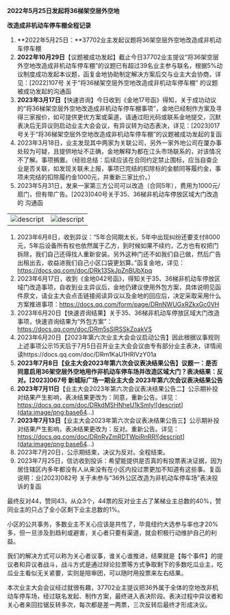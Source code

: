 **2022年5月25日发起将36梯架空层外空地**

**改造成非机动车停车棚全程记录**

1. **2022年5月25日：**37702业主发起议题将36架空层外空地改造成非机动车停车棚
2. **2022年10月29日**【议题被成功发起】截止今日37702业主提议“将36架空层外空地改造成非机动车停车棚”的议题已有超过39名业主参与联名，根据5%动议制度成功发起本议题，函复金地协助制定解决方案后交与业主大会协商，详见：[2022]107号 关于“将36梯架空层外空地改造成非机动车停车棚” 的议题被成功发起的沟通函
3. **2023年3月17日**【快速咨询】今日收到《金地17号函》得知，关于成功动议的“将36梯架空层外空地改造成非机动车停车棚事项”，金地已经制作方案及寻得三家报价，如可提供更优方案或渠道，请通过阳光码或联系金地提交，沉默表决后无异议则启动业主大会会议，有异议转为动态表决，详见：[2023]017号关于“将36梯架空层外空地改造成非机动车停车棚”的议题被成功发起的复函
4. 2023年3月18日，业主发现其中两家为关联公司，另外一家外地公司在厦办事处较为可疑，且提供地址不正确，金地解释为都在江头市场联系的，对该情况不了解。事项搁置。（经验总结：后续应该在合同约定禁止围标，应当自查企业是否关联，如发现关联未上报，事项已完结的扣除标的金额同等履约金，事项未完结的扣除履约金1000元，并重新三家比价。）
5. 2023年5月31日，发来一家第三方公司可以改造（合同5年），费用为1000元/扇门，但有带广告。[2023]040号关于35、36梯非机动车停放区域大门改造的 沟通函

|  |  |
| --- | --- |
| ![descript](data:image/jpeg;base64...) | ![descript](data:image/jpeg;base64...) |

1. 2023年6月8日，收到异议：“5年合同期太长，5年中出现纠纷还要支付8000元，5年后设备所有权也依然属于乙方，到时候如果不续约，乙方也有权把门拆除，我们自己还得找人重新安装。另外这种门还不如我们自己做，然后广告出租出去，收益进我们自己小区口袋更划算。”函复金地，详见：https://docs.qq.com/doc/DRk13SkJpZnBUbXpq
2. 2023年6月17日，收到《金地042号函》，得知关于35、36梯非机动车停放区域门改造事项，自收到业主异议后，金地仍建议使用外包方案，具体说明见函件原文，请业主大会点击链接阅读异议以及金地的回应后，决定采取采用什么方案推进事项：https://docs.qq.com/form/page/DRnNWUGxRZkxGc0VH
3. 2023年6月20日【快速咨询结果】关于35、36梯非机动车停放区域大门改造事项，快速咨询结果为“外包方案”：https://docs.qq.com/doc/DRm5sSlRSSkZoakVS
4. 2023年6月20日【2023年第六次业主大会会议启动公告】因此根据议事规则上述事项公示15天后于7月5日召开业主大会会议由专有部分业主表决，详情阅读https://docs.qq.com/doc/DRm1KaU1HRlVzY01a
5. **2023年7月8日【业主大会2023年第六次会议表决结果公告】议题一：是否同意启用36架空层外空地用作非机动车停车场并改造区域大门？表决结果：反对。[2023]067号 新城际广场一期业主大会 2023年第六次会议表决结果公告**
6. **2023年7月11日**【业主大会2023年第六次会议表决结果公告二】公示期补投对结果产生影响，表决结果更改为：同意，重新公告。详见：https://docs.qq.com/doc/DRkdMSHNheU1kSmly![descript](data:image/png;base64...)
7. **2023年7月13日**【业主大会2023年第六次会议表决结果公告三】公示期补投对结果产生影响，表决结果更改为：反对。重新公告。详见：https://docs.qq.com/doc/DRnRyZmRDTWpiRnRR![descript](data:image/png;base64...)
8. 2023年7月20日，公示期结束，决议为反对。全程结束。
9. 2023年7月25日，信访收到投诉：希望能提供是否真的有投票表决证据，因为居住辖区内多年都没有人从来没有在小区内投过票更加不知道有这些事。复函说明：业[2023]082号 关于未参与“36外公区改造为非机动车停车场”表决投诉的复函

最终反对44，赞同43，从众3个，44票的反对业主占了某梯业主总数的40%，赞同业主的只占了全小区剩下业主总数的1%。

小区的公共事务，多数业主不关心应该是共性了，毕竟纽约大选参与率也才20%多，但一旦涉及到趋利或避害，关心者只要有渠道，就会积极行动维护自己的利益。

我们的解决方式可以称为关心者议事，谁关心谁推进，结果就是【每个事件】的提议者和异议者战斗，战斗方式是通过辩论拉票等方式争取剩下的多数吃瓜业主，吃瓜业主看似无关紧要，实则是陪审团，可以随时用投票来左右结果。

本次业主大会会议经过就很有趣，37702业主提议把36外属于全体的空地改非机动车停车场，经过联名发起、制作方案，最终进入表决阶段。表决过程中异议者和关心者来回拉锯反转多次，每次都是差一两票，三次反转后最终才形成决议。
